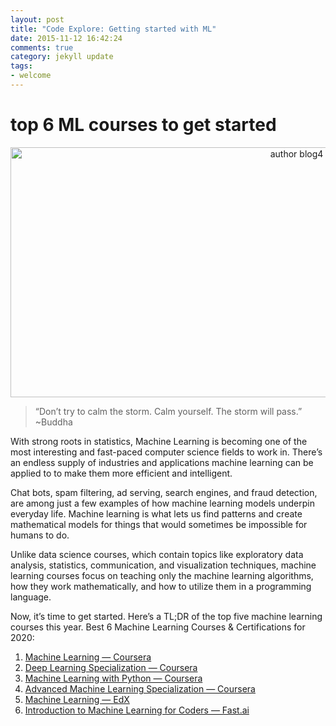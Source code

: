 ```yaml
---
layout: post
title: "Code Explore: Getting started with ML"
date: 2015-11-12 16:42:24
comments: true
category: jekyll update
tags:
- welcome
---
```


<h1>top 6 ML courses to get started</h1>
<p align="center">
  <img src="{{ site.author.blog4 | prepend: site.baseurl }}" alt="author blog4" class="square" width="900" height="400">
</p>
<blockquote><p>“Don’t try to calm the storm. Calm yourself. The storm will pass.” ~Buddha</p></blockquote>

With strong roots in statistics, Machine Learning is becoming one of the most interesting and fast-paced computer science fields to work in. There’s an endless supply of industries and applications machine learning can be applied to to make them more efficient and intelligent.

Chat bots, spam filtering, ad serving, search engines, and fraud detection, are among just a few examples of how machine learning models underpin everyday life. Machine learning is what lets us find patterns and create mathematical models for things that would sometimes be impossible for humans to do.

Unlike data science courses, which contain topics like exploratory data analysis, statistics, communication, and visualization techniques, machine learning courses focus on teaching only the machine learning algorithms, how they work mathematically, and how to utilize them in a programming language.

Now, it’s time to get started. Here’s a TL;DR of the top five machine learning courses this year.
Best 6 Machine Learning Courses & Certifications for 2020:

   1. [Machine Learning — Coursera](https://www.coursera.org/learn/machine-learning?ranMID=40328&ranEAID=OyHlmBp2G0c&ranSiteID=OyHlmBp2G0c-gFKnHDJeon0rIoKcbaDbVQ&siteID=OyHlmBp2G0c-gFKnHDJeon0rIoKcbaDbVQ&utm_content=10&utm_medium=partners&utm_source=linkshare&utm_campaign=OyHlmBp2G0c)
   2. [Deep Learning Specialization — Coursera](https://www.coursera.org/specializations/deep-learning?ranMID=40328&ranEAID=OyHlmBp2G0c&ranSiteID=OyHlmBp2G0c-PgguXeULBvrBOahCB7ZANA&siteID=OyHlmBp2G0c-PgguXeULBvrBOahCB7ZANA&utm_content=10&utm_medium=partners&utm_source=linkshare&utm_campaign=OyHlmBp2G0c)
   3. [Machine Learning with Python — Coursera](https://www.coursera.org/learn/machine-learning-with-python?ranMID=40328&ranEAID=OyHlmBp2G0c&ranSiteID=OyHlmBp2G0c-xDs9M._G97VS1rtTGrffPg&siteID=OyHlmBp2G0c-xDs9M._G97VS1rtTGrffPg&utm_content=2&utm_medium=partners&utm_source=linkshare&utm_campaign=OyHlmBp2G0c)
   4. [Advanced Machine Learning Specialization — Coursera](https://www.coursera.org/specializations/aml?ranMID=40328&ranEAID=OyHlmBp2G0c&ranSiteID=OyHlmBp2G0c-srSQUB2M8qGLAv8WQy8XPg&siteID=OyHlmBp2G0c-srSQUB2M8qGLAv8WQy8XPg&utm_content=2&utm_medium=partners&utm_source=linkshare&utm_campaign=OyHlmBp2G0c)
   5. [Machine Learning — EdX](https://www.edx.org/course/machine-learning?source=aw&awc=6798_1590097533_4df4dd1777a341622feb23c7a4da3c17&utm_source=aw&utm_medium=affiliate_partner&utm_content=text-link&utm_term=315645_LearnDataSci)
   6. [Introduction to Machine Learning for Coders — Fast.ai](http://course18.fast.ai/ml)